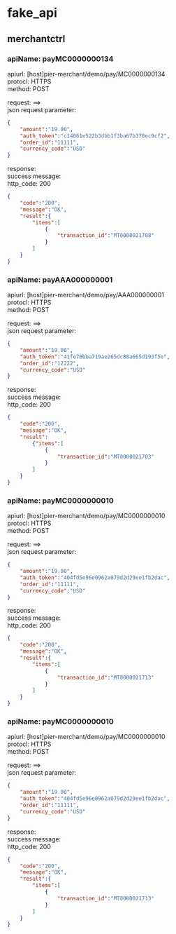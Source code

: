 # fake_api

## merchantctrl

###  apiName: payMC0000000134

apiurl: [host]pier-merchant/demo/pay/MC0000000134<br/>
protocl: HTTPS<br/>
method: POST<br/>

request: ==><br/>
json request parameter:<br/>
```json
{
    "amount":"19.00",
    "auth_token":"c14061e522b3dbb1f3ba67b378ec9cf2",
    "order_id":"11111",
    "currency_code":"USD"
}
```

response: <br/>
success message:<br/>
http_code: 200<br/>
```json
{
	"code":"200",
	"message":"OK",
	"result":{
		"items":[
			{
				"transaction_id":"MT0000021708"
			}
		]
	}
}
```

###  apiName: payAAA000000001

apiurl: [host]pier-merchant/demo/pay/AAA000000001<br/>
protocl: HTTPS<br/>
method: POST<br/>

request: ==><br/>
json request parameter:<br/>
```json
{
    "amount":"19.00",
    "auth_token":"41fe78bba719ae265dc88a665d193f5e",
    "order_id":"12222",
    "currency_code":"USD"
}
```

response: <br/>
success message:<br/>
http_code: 200<br/>
```json
{
	"code":"200",
	"message":"OK",
	"result":
		{"items":[
			{
				"transaction_id":"MT0000021703"
			}
		]
	}
}
```

###  apiName: payMC0000000010

apiurl: [host]pier-merchant/demo/pay/MC0000000010<br/>
protocl: HTTPS<br/>
method: POST<br/>

request: ==><br/>
json request parameter:<br/>
```json
{
    "amount":"19.00",
    "auth_token":"404fd5e96e0962a079d2d29ee1fb2dac",
    "order_id":"11111",
    "currency_code":"USD"
}
```

response: <br/>
success message:<br/>
http_code: 200<br/>
```json
{
	"code":"200",
	"message":"OK",
	"result":{
		"items":[
			{
				"transaction_id":"MT0000021713"
			}
		]
	}
}
```

###  apiName: payMC0000000010

apiurl: [host]pier-merchant/demo/pay/MC0000000010<br/>
protocl: HTTPS<br/>
method: POST<br/>

request: ==><br/>
json request parameter:<br/>
```json
{
    "amount":"19.00",
    "auth_token":"404fd5e96e0962a079d2d29ee1fb2dac",
    "order_id":"11111",
    "currency_code":"USD"
}
```

response: <br/>
success message:<br/>
http_code: 200<br/>
```json
{
	"code":"200",
	"message":"OK",
	"result":{
		"items":[
			{
				"transaction_id":"MT0000021713"
			}
		]
	}
}
```

